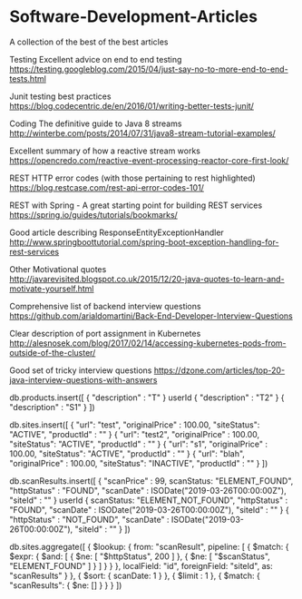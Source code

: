 # Software-Development-Articles<br />
A collection of the best of the best articles<br/>

Testing
Excellent advice on end to end testing<br />
https://testing.googleblog.com/2015/04/just-say-no-to-more-end-to-end-tests.html<br />

Junit testing best practices<br/>
https://blog.codecentric.de/en/2016/01/writing-better-tests-junit/

Coding
The definitive guide to Java 8 streams<br/>
http://winterbe.com/posts/2014/07/31/java8-stream-tutorial-examples/<br/>

Excellent summary of how a reactive stream works<br/>
https://opencredo.com/reactive-event-processing-reactor-core-first-look/<br/>

REST
HTTP error codes (with those pertaining to rest highlighted)<br />
https://blog.restcase.com/rest-api-error-codes-101/<br />

REST with Spring - A great starting point for building REST services<br />
https://spring.io/guides/tutorials/bookmarks/<br />

Good article describing ResponseEntityExceptionHandler<br />
http://www.springboottutorial.com/spring-boot-exception-handling-for-rest-services<br />

Other
Motivational quotes<br/>
http://javarevisited.blogspot.co.uk/2015/12/20-java-quotes-to-learn-and-motivate-yourself.html<br/>

Comprehensive list of backend interview questions<br />
https://github.com/arialdomartini/Back-End-Developer-Interview-Questions<br />

Clear description of port assignment in Kubernetes<br />
http://alesnosek.com/blog/2017/02/14/accessing-kubernetes-pods-from-outside-of-the-cluster/<br />

Good set of tricky interview questions
https://dzone.com/articles/top-20-java-interview-questions-with-answers<br/>


db.products.insert([
  { "description" : "T" } userId
  { "description" : "T2" }
  { "description" : "S1" }
])

db.sites.insert([
  { "url": "test", "originalPrice" : 100.00, "siteStatus": "ACTIVE", "productId" : "" }
  { "url": "test2", "originalPrice" : 100.00, "siteStatus": "ACTIVE", "productId" : "" }
  { "url": "s1", "originalPrice" : 100.00, "siteStatus": "ACTIVE", "productId" : "" }
  { "url": "blah", "originalPrice" : 100.00, "siteStatus": "INACTIVE", "productId" : "" }
])

db.scanResults.insert([
  { "scanPrice" : 99, scanStatus: "ELEMENT_FOUND", "httpStatus" : "FOUND", "scanDate" : ISODate("2019-03-26T00:00:00Z"), "siteId" : "" } userId
  { scanStatus: "ELEMENT_NOT_FOUND", "httpStatus" : "FOUND", "scanDate" : ISODate("2019-03-26T00:00:00Z"), "siteId" : "" }
  { "httpStatus" : "NOT_FOUND", "scanDate" : ISODate("2019-03-26T00:00:00Z"), "siteId" : "" }
])

db.sites.aggregate([
   {
      $lookup:
        {
            from: "scanResult",
            pipeline: [
              { $match:
                 { $expr:
                    { $and:
                       [
                         { $ne: [ "$httpStatus",  200 ] },
                         { $ne: [ "$scanStatus", "ELEMENT_FOUND" ] }
                       ]
                    }
                 }
              },
            localField: "id",
            foreignField: "siteId",
            as: "scanResults"
        }
   },
   { 
        $sort: { 
      	    scanDate: 1 
        } 
   },
   { 
   	    $limit : 1 
   },
   {
        $match: { 
            "scanResults": { 
                $ne: [] 
            } 
        }
   }
])


